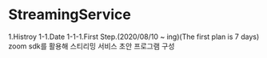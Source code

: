 # StreamingService

1.Histroy
1-1.Date
1-1-1.First Step.(2020/08/10 ~ ing)(The first plan is 7 days)
zoom sdk를 활용해 스티리밍 서비스 초안 프로그램 구성

